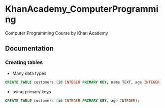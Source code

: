 # KhanAcademy_ComputerProgramming
Computer Programming Course by Khan Academy

## Documentation
###  Creating tables
- Many data types

```sql
CREATE TABLE customers (id INTEGER PRIMARY KEY, name TEXT, age INTEGER, weight REAL);
```
- using primary keys

```sql
CREATE TABLE customers (id INTEGER PRIMARY KEY, age INTEGER);
```